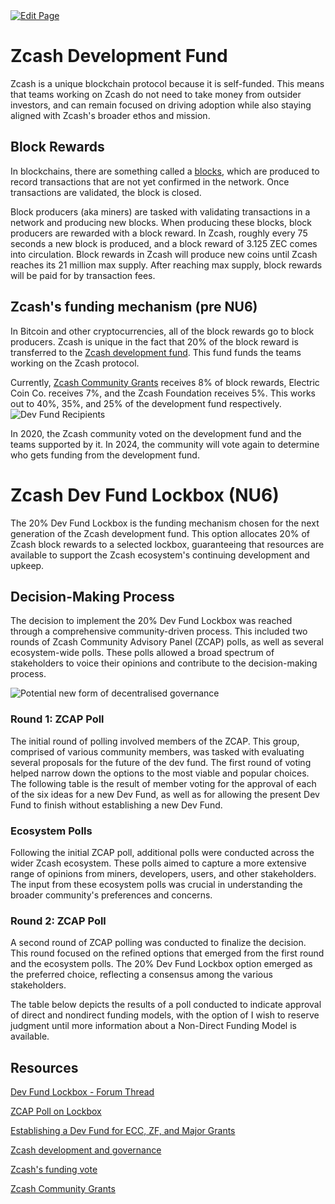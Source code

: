<a href="https://github.com/zechub/zechub/edit/main/site/Start_Here/Development_Fund.md" target="_blank">
  <img src="https://img.shields.io/badge/Edit-blue" alt="Edit Page"/>
</a>

# Zcash Development Fund

Zcash is a unique blockchain protocol because it is self-funded. This means that teams working on Zcash do not need to take money from outsider investors, and can remain focused on driving adoption while also staying aligned with Zcash's broader ethos and mission.

## Block Rewards

In blockchains, there are something called a [blocks](https://www.investopedia.com/terms/b/block-bitcoin-block.asp), which are produced to record transactions that are not yet confirmed in the network. Once transactions are validated, the block is closed.

Block producers (aka miners) are tasked with validating transactions in a network and producing new blocks. When producing these blocks, block producers are rewarded with a block reward. In Zcash, roughly every 75 seconds a new block is produced, and a block reward of 3.125 ZEC comes into circulation. Block rewards in Zcash will produce new coins until Zcash reaches its 21 million max supply. After reaching max supply, block rewards will be paid for by transaction fees.

## Zcash's funding mechanism (pre NU6)

In Bitcoin and other cryptocurrencies, all of the block rewards go to block producers. Zcash is unique in the fact that 20% of the block reward is transferred to the [Zcash development fund](https://zips.z.cash/zip-1014). This fund funds the teams working on the Zcash protocol.

Currently, [Zcash Community Grants](https://zcashcommunitygrants.org/) receives 8% of block rewards, Electric Coin Co. receives 7%, and the Zcash Foundation receives 5%. This works out to 40%, 35%, and 25% of the development fund respectively.
![Dev Fund Recipients ](https://user-images.githubusercontent.com/43553081/212411570-4858a3d6-f7a1-465a-bf0c-d2ef726d41dc.jpeg)

In 2020, the Zcash community voted on the development fund and the teams supported by it. In 2024, the community will vote again to determine who gets funding from the development fund.


# Zcash Dev Fund Lockbox (NU6)

The 20% Dev Fund Lockbox is the funding mechanism chosen for the next generation of the Zcash development fund. This option allocates 20% of Zcash block rewards to a selected lockbox, guaranteeing that resources are available to support the Zcash ecosystem's continuing development and upkeep.

## Decision-Making Process

The decision to implement the 20% Dev Fund Lockbox was reached through a comprehensive community-driven process. This included two rounds of Zcash Community Advisory Panel (ZCAP) polls, as well as several ecosystem-wide polls. These polls allowed a broad spectrum of stakeholders to voice their opinions and contribute to the decision-making process.

![Potential new form of decentralised governance](https://global.discourse-cdn.com/zcash/original/3X/9/9/99588d6f43a3143cb3616e8a89df5125e855ba39.png)

### Round 1: ZCAP Poll
The initial round of polling involved members of the ZCAP. This group, comprised of various community members, was tasked with evaluating several proposals for the future of the dev fund. The first round of voting helped narrow down the options to the most viable and popular choices.
The following table is the result of member voting for the approval of each of the six ideas for a new Dev Fund, as well as for allowing the present Dev Fund to finish without establishing a new Dev Fund.

### Ecosystem Polls
Following the initial ZCAP poll, additional polls were conducted across the wider Zcash ecosystem. These polls aimed to capture a more extensive range of opinions from miners, developers, users, and other stakeholders. The input from these ecosystem polls was crucial in understanding the broader community's preferences and concerns.

### Round 2: ZCAP Poll
A second round of ZCAP polling was conducted to finalize the decision. This round focused on the refined options that emerged from the first round and the ecosystem polls. The 20% Dev Fund Lockbox option emerged as the preferred choice, reflecting a consensus among the various stakeholders.

The table below depicts the results of a poll conducted to indicate approval of direct and nondirect funding models, with the option of I wish to reserve judgment until more information about a Non-Direct Funding Model is available.



## Resources

[Dev Fund Lockbox - Forum Thread](https://forum.zcashcommunity.com/t/important-deadline-for-zips-likely-dev-fund-related-that-want-to-be-activated-next-halvening/48004/)

[ZCAP Poll on Lockbox](https://zfnd.org/zcap-dev-fund-poll-results-july-2024)

[Establishing a Dev Fund for ECC, ZF, and Major Grants](https://zips.z.cash/zip-1014)

[Zcash development and governance](https://z.cash/zcash-development-and-governance/)

[Zcash's funding vote](https://www.coindesk.com/tech/2020/02/01/zcashs-funding-vote-and-the-woes-of-decentralized-governance/)

[Zcash Community Grants](https://zcashcommunitygrants.org/)
